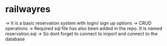 # railwayres
-> It is a basic reservation system with login/ sign up options
-> CRUD operations
-> Required sql file has also been added in the repo. It is named reservation.sql
-> So dont forget to connect to import and connect to the database
